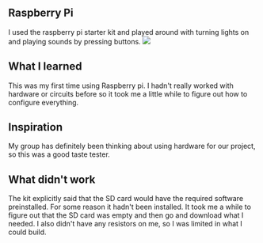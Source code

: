 ## Raspberry Pi
I used the raspberry pi starter kit and played around with turning lights on and playing 
sounds by pressing buttons. 
![](IMG_3746.jpg)

## What I learned
This was my first time using Raspberry pi. I hadn't really worked with hardware or circuits 
before so it took me a little while to figure out how to configure everything.

## Inspiration
My group has definitely been thinking about using hardware for our project, so this was a 
good taste tester.

## What didn't work
The kit explicitly said that the SD card would have the required software preinstalled. For 
some reason it hadn't been installed. It took me a while to figure out that the SD card was empty 
and then go and download what I needed. I also didn't have any resistors on me, so I was limited 
in what I could build.
